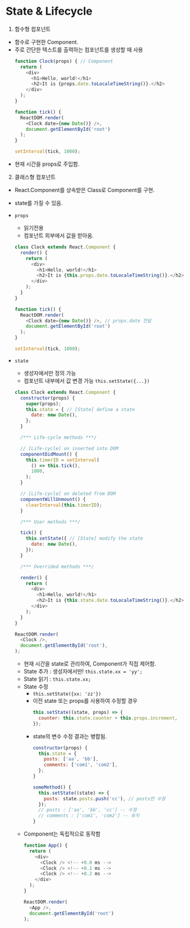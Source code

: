 # State & Lifecycle

1. 함수형 컴포넌트

- 함수로 구현한 Component.
- 주로 간단한 텍스트를 출력하는 컴포넌트를 생성할 때 사용
  ```js
  function Clock(props) { // Component
    return (
      <div>
        <h1>Hello, world!</h1>
        <h2>It is {props.date.toLocaleTimeString()}.</h2>
      </div>
    );
  }

  function tick() {
    ReactDOM.render(
      <Clock date={new Date()} />,
      document.getElementById('root')
    );
  }

  setInterval(tick, 1000);
  ```
- 현재 시간을 props로 주입함.


2. 클래스형 컴포넌트

- React.Component를 상속받은 Class로 Component를 구현.
- state를 가질 수 있음.
- `props`
  - 읽기전용
  - 컴포넌트 외부에서 값을 받아옴.
  ```js
  class Clock extends React.Component {
    render() {
      return (
        <div>
          <h1>Hello, world!</h1>
          <h2>It is {this.props.date.toLocaleTimeString()}.</h2>
        </div>
      );
    }
  }

  function tick() {
    ReactDOM.render(
      <Clock date={new Date()} />, // props.date 전달
      document.getElementById('root')
    );
  }

  setInterval(tick, 1000);
  ```

- `state`
  - 생성자에서만 정의 가능
  - 컴포넌트 내부에서 값 변경 가능 <code>this.setState({...})</code>
  ```js
  class Clock extends React.Component {
    constructor(props) {
      super(props);
      this.state = { // [State] define a state
        date: new Date(),
      };
    }

    /*** Life-cycle methods ***/

    // [Life-cycle] on inserted into DOM
    componentDidMount() {
      this.timerID = setInterval(
        () => this.tick(),
        1000,
      );
    }

    // [Life-cycle] on deleted from DOM
    componentWillUnmount() {
      clearInterval(this.timerID);
    }

    /*** User methods ***/

    tick() {
      this.setState({ // [State] modify the state
        date: new Date(),
      });
    }

    /*** Overrided methods ***/

    render() {
      return (
        <div>
          <h1>Hello, world!</h1>
          <h2>It is {this.state.date.toLocaleTimeString()}.</h2>
        </div>
      );
    }
  }

  ReactDOM.render(
    <Clock />,
    document.getElementById('root'),
  );
  ```
  - 현재 시간을 state로 관리하여, Component가 직접 제어함.
  - State 추가 : 생성자에서만! <code>this.state.xx = 'yy';</code>
  - State 읽기 : <code>this.state.xx;</code>
  - State 수정
    - <code>this.setState({xx: 'zz'})</code>
    - 이전 state 또는 props를 사용하여 수정할 경우
      ```js
      this.setState((state, props) => {
        counter: this.state.counter + this.props.increment,
      });
      ```
    - state의 변수 수정 결과는 병합됨.
      ```js
      constructor(props) {
        this.state = {
          posts: ['aa', 'bb'],
          comments: ['com1', 'com2'],
        };
      }

      someMethod() {
        this.setState((state) => {
          posts: state.posts.push('cc'), // posts만 수정
        });
        // posts : ['aa', 'bb', 'cc'] -- 수정
        // comments : ['com1', 'com2'] -- 유지
      }
      ```
  - Component는 독립적으로 동작함
    ```js
    function App() {
      return (
        <div>
          <Clock /> <!-- +0.0 ms -->
          <Clock /> <!-- +0.1 ms -->
          <Clock /> <!-- +0.2 ms -->
        </div>
      );
    }

    ReactDOM.render(
      <App />,
      document.getElementById('root')
    );
    ```
